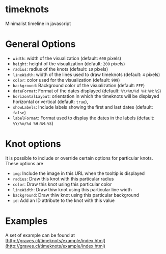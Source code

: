 timeknots
=========

Minimalist timeline in javascript


General Options
===============

* `width`: width of the visualization (default: `600` pixels)
* `height`: height of the visualization (default: `200` pixels)
* `radius`: radius of the knots (default: `10` pixels)
* `lineWidth`: width of the lines used to draw timeknots (default: `4` pixels)
* `color`: color used for the visualization (default: `999`)
* `background`: Background color of the visualization (default: `FFF`)
* `dateFormat`: Format of the dates displayed (default: `%Y/%m/%d %H:%M:%S`)
* `horizontalLayout`: orientation in which the timeknots will be displayed horizontal or vertical (default: `true`),
* `showLabels`: Include labels showing the first and last dates (default: `false`)
* `labelFormat`: Format used to display the dates in the labels (default: `%Y/%m/%d %H:%M:%S`)


Knot options
============

It is possible to include or override certain options for particular knots. These options are

* `img`: Include the image in this URL when the tooltip is displayed
* `radius`: Draw this knot with this particular radius
* `color`: Draw this knot using this particular color
* `lineWidth`: Draw thiw knot using this particular line width
* `background`: Draw thiw knot using this particular background
* `id`: Add an ID attribute to the knot with this value


Examples
========

A set of example can be found at [http://graves.cl/timeknots/example/index.html](http://graves.cl/timeknots/example/index.html) 

